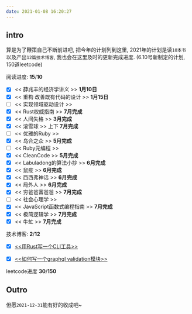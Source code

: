 ```yaml
---
date: 2021-01-08 16:20:27
---
```


## intro

算是为了鞭策自己不断前进吧, 把今年的计划列到这里, 2021年的计划是读`10本书`以及产出`12篇技术博客`, 我也会在这里及时的更新完成进度. (6.10号新制定的计划, 150道leetcode)

阅读进度: **15**/**10**

- [x] << 薛兆丰的经济学讲义 >> **1月10日**
- [x] << 重构 改善既有代码的设计 >> **1月15日**
- [ ] << 实现领域驱动设计 >>
- [x] << Rust权威指南 >> **7月完成**
- [x] << 人间失格 >> **3月完成**
- [x] << 滚雪球 >> 上下 **7月完成**
- [ ] << 优雅的Ruby >>
- [x] << 乌合之众 >> **5月完成**
- [ ] << Ruby元编程 >>
- [x] << CleanCode >> **5月完成**
- [x] << Labuladong的算法小抄 >> **6月完成**
- [x] << 鼠疫 >> **6月完成**
- [x] << 西西弗神话 >> **6月完成**
- [x] << 局外人 >> **6月完成**
- [x] << 穷爸爸富爸爸 >> **7月完成**
- [ ] << 社会心理学 >>
- [x] << JavaScript函数式编程指南 >> **7月完成**
- [x] << 极简逻辑学 >> **7月完成**
- [x] << 牛虻 >> **7月完成**

技术博客: **2**/**12**

- [x] [<<用Rust写一个CLI工具>>](https://rogerwip.tech/2021/01/07/%E7%94%A8Rust%E5%86%99%E4%B8%80%E4%B8%AACLI%E5%B7%A5%E5%85%B7/)
- [x] [<<如何写一个graphql validation模块>>](https://rogerwip.tech/2021/01/18/%E5%A6%82%E4%BD%95%E5%86%99%E4%B8%80%E4%B8%AAgraphql-validation%E6%A8%A1%E5%9D%97/)


leetcode进度 **30**/**150**

## Outro

但愿`2021-12-31`能有好的收成吧~